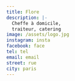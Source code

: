 ```yaml
---
title: Flore
description: |-
  Cheffe à domicile,
  traiteur, catering
image: /assets/logo.jpg
instagram: insta
facebook: face
tel: tel
email: email
street: rue
city: paris
---
```


